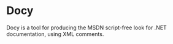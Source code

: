 Docy
====

Docy is a tool for producing the MSDN script-free look for .NET documentation, using XML comments.
